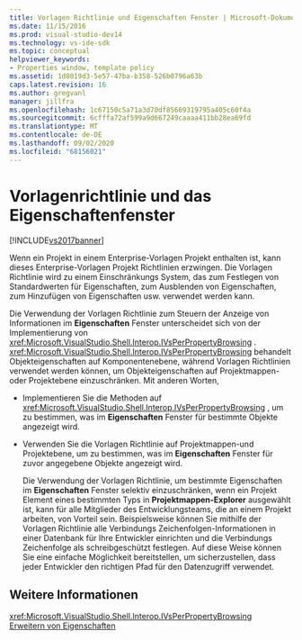 ```yaml
---
title: Vorlagen Richtlinie und Eigenschaften Fenster | Microsoft-Dokumentation
ms.date: 11/15/2016
ms.prod: visual-studio-dev14
ms.technology: vs-ide-sdk
ms.topic: conceptual
helpviewer_keywords:
- Properties window, template policy
ms.assetid: 1d8019d3-5e57-47ba-b358-526b0796a63b
caps.latest.revision: 16
ms.author: gregvanl
manager: jillfra
ms.openlocfilehash: 1c67150c5a71a3d70df85669319795a405c60f4a
ms.sourcegitcommit: 6cfffa72af599a9d667249caaaa411bb28ea69fd
ms.translationtype: MT
ms.contentlocale: de-DE
ms.lasthandoff: 09/02/2020
ms.locfileid: "68156021"
---
```

# <a name="template-policy-and-the-properties-window"></a>Vorlagenrichtlinie und das Eigenschaftenfenster
[!INCLUDE[vs2017banner](../../includes/vs2017banner.md)]

Wenn ein Projekt in einem Enterprise-Vorlagen Projekt enthalten ist, kann dieses Enterprise-Vorlagen Projekt Richtlinien erzwingen. Die Vorlagen Richtlinie wird zu einem Einschränkungs System, das zum Festlegen von Standardwerten für Eigenschaften, zum Ausblenden von Eigenschaften, zum Hinzufügen von Eigenschaften usw. verwendet werden kann.  
  
 Die Verwendung der Vorlagen Richtlinie zum Steuern der Anzeige von Informationen im **Eigenschaften** Fenster unterscheidet sich von der Implementierung von <xref:Microsoft.VisualStudio.Shell.Interop.IVsPerPropertyBrowsing> . <xref:Microsoft.VisualStudio.Shell.Interop.IVsPerPropertyBrowsing> behandelt Objekteigenschaften auf Komponentenebene, während Vorlagen Richtlinien verwendet werden können, um Objekteigenschaften auf Projektmappen-oder Projektebene einzuschränken. Mit anderen Worten,  
  
- Implementieren Sie die Methoden auf <xref:Microsoft.VisualStudio.Shell.Interop.IVsPerPropertyBrowsing> , um zu bestimmen, was im **Eigenschaften** Fenster für bestimmte Objekte angezeigt wird.  
  
- Verwenden Sie die Vorlagen Richtlinie auf Projektmappen-und Projektebene, um zu bestimmen, was im **Eigenschaften** Fenster für zuvor angegebene Objekte angezeigt wird.  
  
  Die Verwendung der Vorlagen Richtlinie, um bestimmte Eigenschaften im **Eigenschaften** Fenster selektiv einzuschränken, wenn ein Projekt Element eines bestimmten Typs in **Projektmappen-Explorer** ausgewählt ist, kann für alle Mitglieder des Entwicklungsteams, die an einem Projekt arbeiten, von Vorteil sein. Beispielsweise können Sie mithilfe der Vorlagen Richtlinie alle Verbindungs Zeichenfolgen-Informationen in einer Datenbank für Ihre Entwickler einrichten und die Verbindungs Zeichenfolge als schreibgeschützt festlegen. Auf diese Weise können Sie eine einfache Möglichkeit bereitstellen, um sicherzustellen, dass jeder Entwickler den richtigen Pfad für den Datenzugriff verwendet.  
  
## <a name="see-also"></a>Weitere Informationen  
 <xref:Microsoft.VisualStudio.Shell.Interop.IVsPerPropertyBrowsing>   
 [Erweitern von Eigenschaften](../../extensibility/internals/extending-properties.md)
